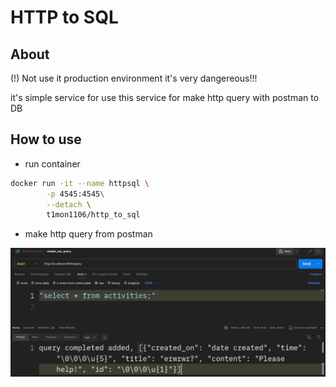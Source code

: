 # HTTP to SQL

## About

(!) Not use it production environment it's very
dangereous!!!

it's simple service for use this service for make http query
with postman to DB

## How to use

- run container

```bash
docker run -it --name httpsql \
        -p 4545:4545\
        --detach \
        t1mon1106/http_to_sql
```

- make http query from postman

![Alt postman query example](images/http_to_sql.png)

